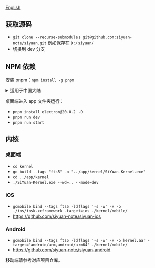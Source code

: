 [English](CONTRIBUTING.md)

## 获取源码

* `git clone --recurse-submodules git@github.com:siyuan-note/siyuan.git` 例如保存在 `D:/siyuan/`
* 切换到 dev 分支

## NPM 依赖

安装 pnpm：`npm install -g pnpm`

<details>
<summary>适用于中国大陆</summary>

设置 Electron 镜像环境变量并安装 Electron：

* macOS/Linux: `ELECTRON_MIRROR=https://cnpmjs.org/mirrors/electron/ pnpm install electron@20.0.2 -D`
* Windows:
    * `SET ELECTRON_MIRROR=https://cnpmjs.org/mirrors/electron/`
    * `pnpm install electron@20.0.2 -D`

NPM 镜像：

* 使用镜像仓库 `pnpm --registry https://r.cnpmjs.org/ i`
* 恢复使用官方仓库 `pnpm --registry https://registry.npmjs.org i`
</details>

桌面端进入 app 文件夹运行：

* `pnpm install electron@20.0.2 -D`
* `pnpm run dev`
* `pnpm run start`

## 内核

### 桌面端

* `cd kernel`
* `go build --tags "fts5" -o "../app/kernel/SiYuan-Kernel.exe"`
* `cd ../app/kernel`
* `./SiYuan-Kernel.exe --wd=.. --mode=dev`

### iOS

* `gomobile bind --tags fts5 -ldflags '-s -w' -v -o ./ios/iosk.xcframework -target=ios ./kernel/mobile/`
* https://github.com/siyuan-note/siyuan-ios

### Android

* `gomobile bind --tags fts5 -ldflags '-s -w' -v -o kernel.aar -target='android/arm,android/arm64' ./kernel/mobile/`
* https://github.com/siyuan-note/siyuan-android

移动端请参考对应项目仓库。
